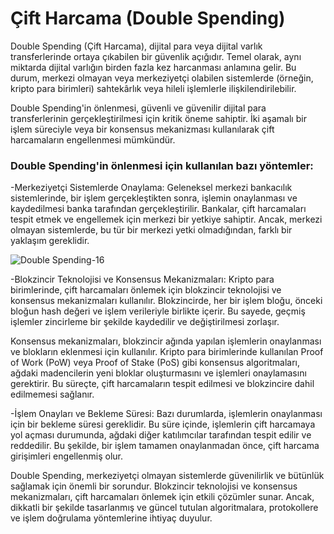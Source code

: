 # Çift Harcama (Double Spending)

Double Spending (Çift Harcama), dijital para veya dijital varlık transferlerinde ortaya çıkabilen bir güvenlik açığıdır. Temel olarak, aynı miktarda dijital varlığın birden fazla kez harcanması anlamına gelir. Bu durum, merkezi olmayan veya merkeziyetçi olabilen sistemlerde (örneğin, kripto para birimleri) sahtekârlık veya hileli işlemlerle ilişkilendirilebilir.

Double Spending'in önlenmesi, güvenli ve güvenilir dijital para transferlerinin gerçekleştirilmesi için kritik öneme sahiptir. İki aşamalı bir işlem süreciyle veya bir konsensus mekanizması kullanılarak çift harcamaların engellenmesi mümkündür.

### Double Spending'in önlenmesi için kullanılan bazı yöntemler:

-Merkeziyetçi Sistemlerde Onaylama: Geleneksel merkezi bankacılık sistemlerinde, bir işlem gerçekleştikten sonra, işlemin onaylanması ve kaydedilmesi banka tarafından gerçekleştirilir. Bankalar, çift harcamaları tespit etmek ve engellemek için merkezi bir yetkiye sahiptir. Ancak, merkezi olmayan sistemlerde, bu tür bir merkezi yetki olmadığından, farklı bir yaklaşım gereklidir.

![Double Spending-16](https://github.com/umaysafak/Blockchain-Temelleri/assets/83416728/17ca9a97-0970-4b13-b9b0-c39c6f1f57a4)

-Blokzincir Teknolojisi ve Konsensus Mekanizmaları: Kripto para birimlerinde, çift harcamaları önlemek için blokzincir teknolojisi ve konsensus mekanizmaları kullanılır. Blokzincirde, her bir işlem bloğu, önceki bloğun hash değeri ve işlem verileriyle birlikte içerir. Bu sayede, geçmiş işlemler zincirleme bir şekilde kaydedilir ve değiştirilmesi zorlaşır.

Konsensus mekanizmaları, blokzincir ağında yapılan işlemlerin onaylanması ve blokların eklenmesi için kullanılır. Kripto para birimlerinde kullanılan Proof of Work (PoW) veya Proof of Stake (PoS) gibi konsensus algoritmaları, ağdaki madencilerin yeni bloklar oluşturmasını ve işlemleri onaylamasını gerektirir. Bu süreçte, çift harcamaların tespit edilmesi ve blokzincire dahil edilmemesi sağlanır.

-İşlem Onayları ve Bekleme Süresi: Bazı durumlarda, işlemlerin onaylanması için bir bekleme süresi gereklidir. Bu süre içinde, işlemlerin çift harcamaya yol açması durumunda, ağdaki diğer katılımcılar tarafından tespit edilir ve reddedilir. Bu şekilde, bir işlem tamamen onaylanmadan önce, çift harcama girişimleri engellenmiş olur.

Double Spending, merkeziyetçi olmayan sistemlerde güvenilirlik ve bütünlük sağlamak için önemli bir sorundur. Blokzincir teknolojisi ve konsensus mekanizmaları, çift harcamaları önlemek için etkili çözümler sunar. Ancak, dikkatli bir şekilde tasarlanmış ve güncel tutulan algoritmalara, protokollere ve işlem doğrulama yöntemlerine ihtiyaç duyulur.
